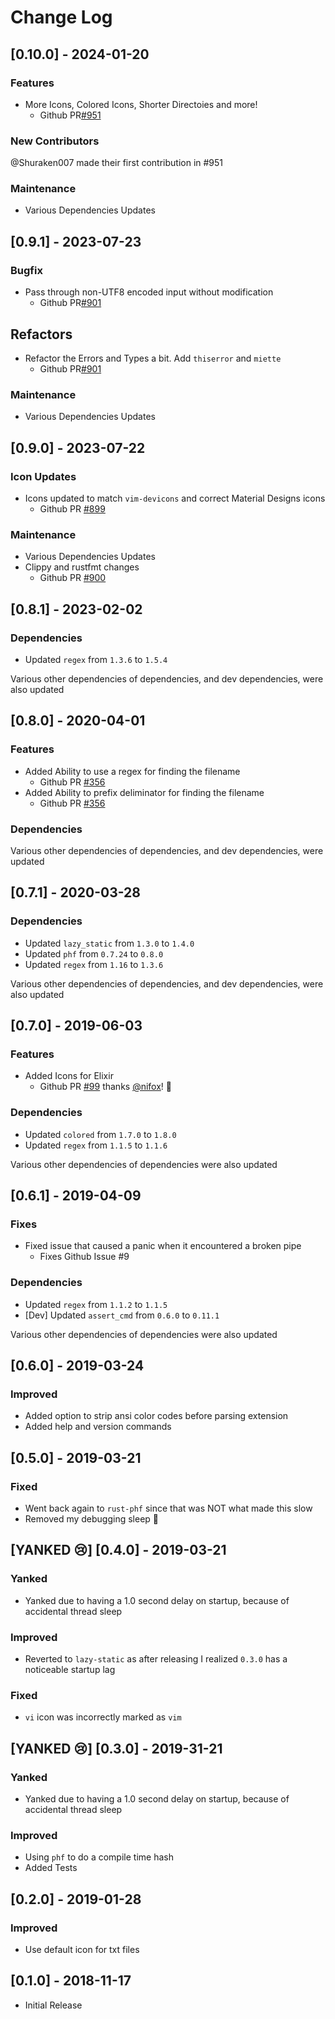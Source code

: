 # Change Log

## [0.10.0] - 2024-01-20

### Features

- More Icons, Colored Icons, Shorter Directoies and more!
  - Github PR[#951](https://github.com/coreyja/devicon-lookup/pull/901)

### New Contributors

@Shuraken007 made their first contribution in #951

### Maintenance

- Various Dependencies Updates

## [0.9.1] - 2023-07-23

### Bugfix

- Pass through non-UTF8 encoded input without modification
  - Github PR[#901](https://github.com/coreyja/devicon-lookup/pull/901)

## Refactors

- Refactor the Errors and Types a bit. Add `thiserror` and `miette`
  - Github PR[#901](https://github.com/coreyja/devicon-lookup/pull/901)

### Maintenance

- Various Dependencies Updates

## [0.9.0] - 2023-07-22

### Icon Updates

- Icons updated to match `vim-devicons` and correct Material Designs icons
  - Github PR [#899](https://github.com/coreyja/devicon-lookup/pull/899)

### Maintenance

- Various Dependencies Updates
- Clippy and rustfmt changes
  - Github PR [#900](https://github.com/coreyja/devicon-lookup/pull/900)

## [0.8.1] - 2023-02-02

### Dependencies

- Updated `regex` from `1.3.6` to `1.5.4`

Various other dependencies of dependencies, and dev dependencies, were also updated

## [0.8.0] - 2020-04-01

### Features

- Added Ability to use a regex for finding the filename
  - Github PR [#356](https://github.com/coreyja/devicon-lookup/pull/356)
- Added Ability to prefix deliminator for finding the filename
  - Github PR [#356](https://github.com/coreyja/devicon-lookup/pull/356)

### Dependencies

Various other dependencies of dependencies, and dev dependencies, were updated

## [0.7.1] - 2020-03-28

### Dependencies

- Updated `lazy_static` from `1.3.0` to `1.4.0`
- Updated `phf` from `0.7.24` to `0.8.0`
- Updated `regex` from `1.16` to `1.3.6`

Various other dependencies of dependencies, and dev dependencies, were also updated

## [0.7.0] - 2019-06-03

### Features

- Added Icons for Elixir
  - Github PR [#99](https://github.com/coreyja/devicon-lookup/pull/99) thanks [@nifox](https://github.com/nifoc)! :tada:

### Dependencies

- Updated `colored` from `1.7.0` to `1.8.0`
- Updated `regex` from `1.1.5` to `1.1.6`

Various other dependencies of dependencies were also updated

## [0.6.1] - 2019-04-09

### Fixes

- Fixed issue that caused a panic when it encountered a broken pipe
  - Fixes Github Issue #9

### Dependencies

- Updated `regex` from `1.1.2` to `1.1.5`
- [Dev] Updated `assert_cmd` from `0.6.0` to `0.11.1`

Various other dependencies of dependencies were also updated

## [0.6.0] - 2019-03-24

### Improved

- Added option to strip ansi color codes before parsing extension
- Added help and version commands

## [0.5.0] - 2019-03-21

### Fixed

- Went back again to `rust-phf` since that was NOT what made this slow
- Removed my debugging sleep :facepalm:

## [YANKED :cry:] [0.4.0] - 2019-03-21

### Yanked

- Yanked due to having a 1.0 second delay on startup, because of accidental thread sleep

### Improved

- Reverted to `lazy-static` as after releasing I realized `0.3.0` has a noticeable startup lag

### Fixed

- `vi` icon was incorrectly marked as `vim`

## [YANKED :cry:] [0.3.0] - 2019-31-21

### Yanked

- Yanked due to having a 1.0 second delay on startup, because of accidental thread sleep

### Improved

- Using `phf` to do a compile time hash
- Added Tests

## [0.2.0] - 2019-01-28

### Improved

- Use default icon for txt files

## [0.1.0] - 2018-11-17

- Initial Release
